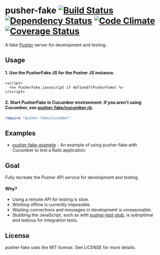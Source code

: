 # pusher-fake [![Build Status](https://secure.travis-ci.org/tristandunn/pusher-fake.png?branch=master)](http://travis-ci.org/tristandunn/pusher-fake) [![Dependency Status](https://gemnasium.com/tristandunn/pusher-fake.png)](https://gemnasium.com/tristandunn/pusher-fake) [![Code Climate](https://codeclimate.com/github/tristandunn/pusher-fake.png)](https://codeclimate.com/github/tristandunn/pusher-fake) [![Coverage Status](https://coveralls.io/repos/tristandunn/pusher-fake/badge.png)](https://coveralls.io/r/tristandunn/pusher-fake)

A fake [Pusher](http://pusher.com) server for development and testing.

## Usage

#### 1. Use the PusherFake JS for the Pusher JS instance.

```erb
<script>
  <%= PusherFake.javascript if defined?(PusherFake) %>
</script>
```

#### 2. Start PusherFake in Cucumber environment. If you aren't using Cucumber, see [pusher-fake/cucumber.rb](https://github.com/tristandunn/pusher-fake/blob/master/lib/pusher-fake/cucumber.rb).

```ruby
require "pusher-fake/cucumber"
```

## Examples

* [pusher-fake-example](https://github.com/tristandunn/pusher-fake-example) - An example of using pusher-fake with Cucumber to test a Rails application.

## Goal

Fully recreate the Pusher API service for development and testing.

#### Why?

* Using a remote API for testing is slow.
* Working offline is currently impossible.
* Wasting connections and messages in development is unreasonable.
* Stubbing the JavaScript, such as with [pusher-test-stub](https://github.com/leggetter/pusher-test-stub), is suboptimal and tedious for integration tests.

## License

pusher-fake uses the MIT license. See LICENSE for more details.

